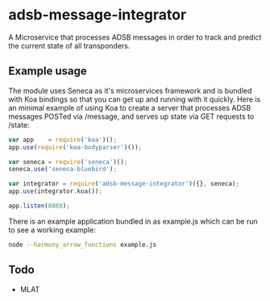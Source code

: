 # adsb-message-integrator

A Microservice that processes ADSB messages in order to track and predict the current state of all transponders.

## Example usage

The module uses Seneca as it's microservices framework and is bundled 
with Koa bindings so that you can get up and running with it quickly.
Here is an minimal example of using Koa to create a server that 
processes ADSB messages POSTed via /message, and serves up state
via GET requests to /state:

```javascript
var app    = require('koa')();
app.use(require('koa-bodyparser')());

var seneca = require('seneca')();
seneca.use('seneca-bluebird');

var integrator = require('adsb-message-integrator')({}, seneca);
app.use(integrator.koa());

app.listen(8888);
```

There is an example application bundled in as example.js which can be
run to see a working example:

```bash
node --harmony_arrow_functions example.js
```

## Todo

* MLAT
